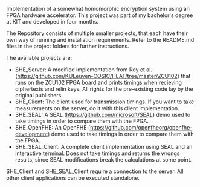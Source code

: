 Implementation of a somewhat homomorphic encryption system using an FPGA hardware accelerator.
This project was part of my bachelor's degree at KIT and developed in four months.

The Repository consists of multiple smaller projects, that each have their own way of running and installation requirements.
Refer to the README.md files in the project folders for further instructions.

The available projects are:
- SHE_Server: A modified implementation from Roy et al. (https://github.com/KULeuven-COSIC/HEAT/tree/master/ZCU102) that runs on the ZCU102 FPGA board and prints timings when recieving ciphertexts and relin keys. All rights for the pre-existing code lay by the original publishers.
- SHE_Client: The client used for transmission timings. If you want to take measurements on the server, do it with this client implementation.
- SHE_SEAL: A SEAL (https://github.com/microsoft/SEAL) demo used to take timings in order to compare them with the FPGA.
- SHE_OpenFHE: An OpenFHE (https://github.com/openfheorg/openfhe-development) demo used to take timings in order to compare them with the FPGA.
- SHE_SEAL_Client: A complete client implementation using SEAL and an interactive terminal. Does not take timings and returns the wrongs results, since SEAL modifications break the calculations at some point.

SHE_Client and SHE_SEAL_Client require a connection to the server. All other client applications can be executed standalone.